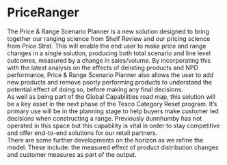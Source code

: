 <h1>PriceRanger</h1>

<p>The Price & Range Scenario Planner is a new solution designed to bring together our ranging science from Shelf Review and our pricing science from Price Strat. This will enable the end user to make price and range changes in a single solution, producing both total scenario and line level outcomes, measured by a change in sales/volume. By incorporating this with the latest analysis on the effects of delisting products and NPD performance, Price & Range Scenario Planner also allows the user to add new products and remove poorly performing products to understand the potential effect of doing so, before making any final decisions.
<br>
As well as being part of the Global Capabilities road map, this solution will be a key asset in the next phase of the Tesco Category Reset program. It’s primary use will be in the planning stage to help buyers make customer led decisions when constructing a range. Previously dunnhumby has not operated in this space but this capability is vital in order to stay competitive and offer end-to-end solutions for our retail partners. 
<br>
There are some further developments on the horizon as we refine the model. These include: the measured effect of product distribution changes and customer measures as part of the output.
</p>